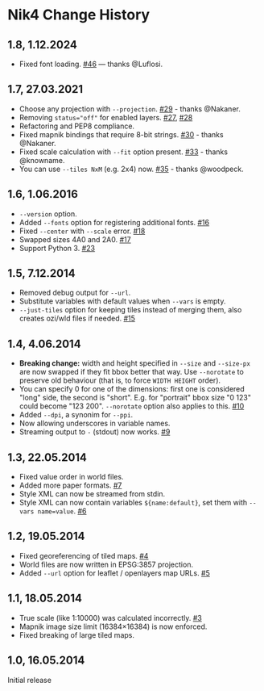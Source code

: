 # Nik4 Change History

## 1.8, 1.12.2024

* Fixed font loading. [#46](https://github.com/Zverik/Nik4/pull/46) — thanks @Luflosi.

## 1.7, 27.03.2021

* Choose any projection with `--projection`. [#29](https://github.com/Zverik/Nik4/pull/29) - thanks @Nakaner.
* Removing `status="off"` for enabled layers. [#27](https://github.com/Zverik/Nik4/issues/27), [#28](https://github.com/Zverik/Nik4/issues/28)
* Refactoring and PEP8 compliance.
* Fixed mapnik bindings that require 8-bit strings. [#30](https://github.com/Zverik/Nik4/pull/30) - thanks @Nakaner.
* Fixed scale calculation with `--fit` option present. [#33](https://github.com/Zverik/Nik4/pull/33) - thanks @knowname.
* You can use `--tiles NxM` (e.g. 2x4) now. [#35](https://github.com/Zverik/Nik4/pull/35) - thanks @woodpeck.

## 1.6, 1.06.2016

* `--version` option.
* Added `--fonts` option for registering additional fonts. [#16](https://github.com/Zverik/Nik4/issues/16)
* Fixed `--center` with `--scale` error. [#18](https://github.com/Zverik/Nik4/issues/18)
* Swapped sizes 4A0 and 2A0. [#17](https://github.com/Zverik/Nik4/issues/17)
* Support Python 3. [#23](https://github.com/Zverik/Nik4/issues/23)

## 1.5, 7.12.2014

* Removed debug output for `--url`.
* Substitute variables with default values when `--vars` is empty.
* `--just-tiles` option for keeping tiles instead of merging them, also creates ozi/wld files if needed. [#15](https://github.com/Zverik/Nik4/issues/15)

## 1.4, 4.06.2014

* **Breaking change:** width and height specified in `--size` and `--size-px` are now swapped if they fit bbox better that way. Use `--norotate` to preserve old behaviour (that is, to force `WIDTH HEIGHT` order).
* You can specify 0 for one of the dimensions: first one is considered "long" side, the second is "short". E.g. for "portrait" bbox size "0 123" could become "123 200". `--norotate` option also applies to this. [#10](https://github.com/Zverik/Nik4/issues/10)
* Added `--dpi`, a synonim for `--ppi`.
* Now allowing underscores in variable names.
* Streaming output to `-` (stdout) now works. [#9](https://github.com/Zverik/Nik4/issues/9)

## 1.3, 22.05.2014

* Fixed value order in world files.
* Added more paper formats. [#7](https://github.com/Zverik/Nik4/issues/7)
* Style XML can now be streamed from stdin.
* Style XML can now contain variables `${name:default}`, set them with `--vars name=value`. [#6](https://github.com/Zverik/Nik4/issues/6)

## 1.2, 19.05.2014

* Fixed georeferencing of tiled maps. [#4](https://github.com/Zverik/Nik4/issues/4)
* World files are now written in EPSG:3857 projection.
* Added `--url` option for leaflet / openlayers map URLs. [#5](https://github.com/Zverik/Nik4/issues/5)

## 1.1, 18.05.2014

* True scale (like 1:10000) was calculated incorrectly. [#3](https://github.com/Zverik/Nik4/issues/3)
* Mapnik image size limit (16384×16384) is now enforced.
* Fixed breaking of large tiled maps.

## 1.0, 16.05.2014

Initial release
